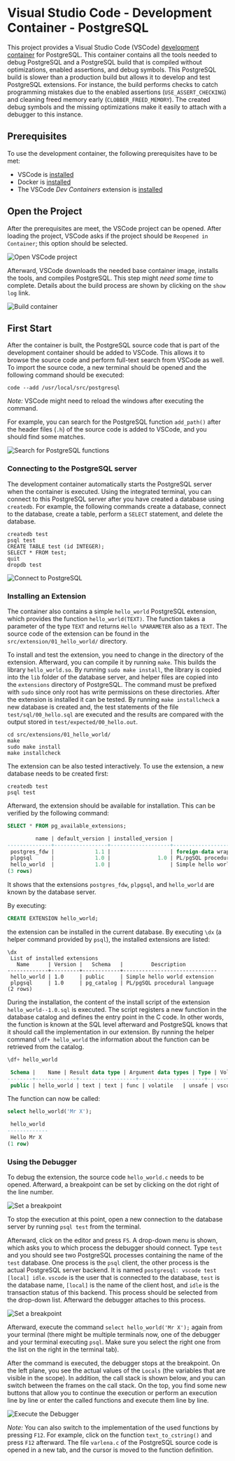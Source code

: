 # Visual Studio Code - Development Container - PostgreSQL

This project provides a Visual Studio Code (VSCode) [development container](https://code.visualstudio.com/docs/devcontainers/containers) for PostgreSQL. This container contains all the tools needed to debug PostgreSQL and a PostgreSQL build that is compiled without optimizations, enabled assertions, and debug symbols. This PostgreSQL build is slower than a production build but allows it to develop and test PostgreSQL extensions. For instance, the build performs checks to catch programming mistakes due to the enabled assertions (`USE_ASSERT_CHECKING`) and cleaning freed memory early (`CLOBBER_FREED_MEMORY`). The created debug symbols and the missing optimizations make it easily to attach with a debugger to this instance.

## Prerequisites

To use the development container, the following prerequisites have to be met:

* VSCode is [installed](https://code.visualstudio.com/Download)
* Docker is [installed](https://code.visualstudio.com/docs/devcontainers/tutorial#_install-docker)
* The VSCode _Dev Containers_ extension is [installed](https://marketplace.visualstudio.com/items?itemName=ms-vscode-remote.remote-containers)

## Open the Project

After the prerequisites are meet, the VSCode project can be opened. After loading the project, VSCode asks if the project should be `Reopened in Container`; this option should be selected.

![Open VSCode project](./docs/images/open_container.png)

Afterward, VSCode downloads the needed base container image, installs the tools, and compiles PostgreSQL. This step might _need some time_ to complete. Details about the build process are shown by clicking on the `show log` link.

![Build container](./docs/images/build_container.png)

## First Start

After the container is built, the PostgreSQL source code that is part of the development container should be added to VSCode. This allows it to browse the source code and perform full-text search from VSCode as well. To import the source code, a new terminal should be opened and the following command should be executed:

```
code --add /usr/local/src/postgresql
```

_Note:_ VSCode might need to reload the windows after executing the command.

For example, you can search for the PostgreSQL function `add_path()` after the header files (`.h`) of the source code is added to VSCode, and you should find some matches.

![Search for PostgreSQL functions](./docs/images/search.png)


### Connecting to the PostgreSQL server

The development container automatically starts the PostgreSQL server when the container is executed. Using the integrated terminal, you can connect to this PostgreSQL server after you have created a database using `createdb`. For example, the following commands create a database, connect to the database, create a table, perform a `SELECT` statement, and delete the database.

```
createdb test
psql test
CREATE TABLE test (id INTEGER);
SELECT * FROM test;
quit
dropdb test
```

![Connect to PostgreSQL](./docs/images/connect_psql.png)

### Installing an Extension

The container also contains a simple `hello_world` PostgreSQL extension, which provides the function `hello_world(TEXT)`. The function takes a parameter of the type `TEXT` and returns `Hello %PARAMETER` also as a `TEXT`. The source code of the extension can be found in the `src/extension/01_hello_world/` directory.

To install and test the extension, you need to change in the directory of the extension. Afterward, you can compile it by running `make`. This builds the library `hello_world.so`. By running `sudo make install`, the library is copied into the `lib` folder of the database server, and helper files are copied into the `extensions` directory of PostgreSQL. The command must be prefixed with `sudo` since only root has write permissions on these directories. After the extension is installed it can be tested. By running `make installcheck` a new database is created and, the test statements of the file `test/sql/00_hello.sql` are executed and the results are compared with the output stored in `test/expected/00_hello.out`.

```
cd src/extensions/01_hello_world/
make
sudo make install
make installcheck
```

The extension can be also tested interactively. To use the extension, a new database needs to be created first:

```
createdb test
psql test
```

Afterward, the extension should be available for installation. This can be verified by the following command:

```sql
SELECT * FROM pg_available_extensions;

         name | default_version | installed_version |                      comment                       
--------------+-----------------+-------------------+----------------------------------------------------
 postgres_fdw |             1.1 |                   | foreign-data wrapper for remote PostgreSQL servers
 plpgsql      |             1.0 |               1.0 | PL/pgSQL procedural language
 hello_world  |             1.0 |                   | Simple hello world extension
(3 rows)
```

It shows that the extensions `postgres_fdw`, `plpgsql`, and `hello_world` are known by the database server.

By executing:

```sql
CREATE EXTENSION hello_world;
```

the extension can be installed in the current database. By executing `\dx` (a helper command provided by `psql`), the installed extensions are listed:

```
\dx
 List of installed extensions
   Name      | Version |   Schema   |         Description          
-------------+---------+------------+------------------------------
 hello_world | 1.0     | public     | Simple hello world extension
 plpgsql     | 1.0     | pg_catalog | PL/pgSQL procedural language
(2 rows)
```

During the installation, the content of the install script of the extension `hello_world--1.0.sql` is executed. The script registers a new function in the database catalog and defines the entry point in the C code. In other words, the function is known at the SQL level afterward and PostgreSQL knows that it should call the implementation in our extension. By running the helper command `\df+ hello_world` the information about the function can be retrieved from the catalog.

```sql
\df+ hello_world

 Schema |    Name | Result data type | Argument data types | Type | Volatility | Parallel | Owner | Security | Access privileges | Language | Internal name | Description 
--------+-------------+------------------+---------------------+------+------------+----------+--------+----------+-------------------+----------+---------------+-------------
 public | hello_world | text | text | func | volatile   | unsafe | vscode | invoker  |                   | c        | hello_world   | 
```

The function can now be called:

```sql
select hello_world('Mr X');

 hello_world 
-------------
 Hello Mr X
(1 row)
```

### Using the Debugger
To debug the extension, the source code `hello_world.c` needs to be opened. Afterward, a breakpoint can be set by clicking on the dot right of the line number.

![Set a breakpoint](./docs/images/set_breakpoint.png)

To stop the execution at this point, open a new connection to the database server by running `psql test` from the terminal.

Afterward, click on the editor and press `F5`. A drop-down menu is shown, which asks you to which process the debugger should connect. Type `test` and you should see two PostgreSQL processes containing the name of the `test` database. One process is the `psql` client, the other process is the actual PostgreSQL server backend. It is named `postgresql: vscode test [local] idle`. `vscode` is the user that is connected to the database, `test` is the database name, `[local]` is the name of the client host, and `idle` is the transaction status of this backend. This process should be selected from the drop-down list. Afterward the debugger attaches to this process.

![Set a breakpoint](./docs/images/attach_debugger.png)

Afterward, execute the command `select hello_world('Mr X');` again from your terminal (there might be multiple terminals now, one of the debugger and your terminal executing `psql`. Make sure you select the right one from the list on the right in the terminal tab).

After the command is executed, the debugger stops at the breakpoint. On the left plane, you see the actual values of the `Locals` (the variables that are visible in the scope). In addition, the call stack is shown below, and you can switch between the frames on the call stack. On the top, you find some new buttons that allow you to continue the execution or perform an execution line by line or enter the called functions and execute them line by line.

![Execute the Debugger](./docs/images/execute_debugger.png)


_Note:_ You can also switch to the implementation of the used functions by pressing `F12`. For example, click on the function `text_to_cstring()` and press `F12` afterward. The file `varlena.c` of the PostgreSQL source code is opened in a new tab, and the cursor is moved to the function definition.
